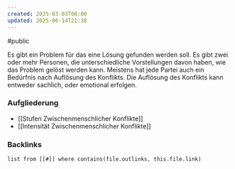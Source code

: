 ```yaml
---
created: 2025-03-03T08:00
updated: 2025-06-14T21:38
---
```

#public

Es gibt ein Problem für das eine Lösung gefunden werden soll. Es gibt zwei oder mehr Personen, die unterschiedliche Vorstellungen davon haben, wie das Problem gelöst werden kann. Meistens hat jede Partei auch ein Bedürfnis nach Auflösung des Konflikts. Die Auflösung des Konflikts kann entweder sachlich, oder emotional erfolgen.

### Aufgliederung 
- [[Stufen Zwischenmenschlicher Konflikte]]
- [[Intensität Zwischenmenschlicher Konflikte]]

### Backlinks
```dataview 
list from [[#]] where contains(file.outlinks, this.file.link)
```

